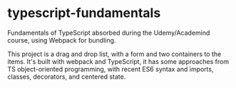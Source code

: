 # typescript-fundamentals
Fundamentals of TypeScript absorbed during the Udemy/Academind course, using Webpack for bundling.

This project is a drag and drop list, with a form and two containers to the items. It's built with webpack and TypeScript, it has some approaches from TS object-oriented programming, with recent ES6 syntax and imports, classes, decorators, and centered state.
